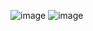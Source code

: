 ![image](https://github.com/newbie-sandy/mysql_cloudmanaged_databases/assets/143536852/5b125666-10da-4158-be72-ff9f332d8624)
![image](https://github.com/newbie-sandy/mysql_cloudmanaged_databases/assets/143536852/e361b013-7cbd-4283-becf-a7e6573e1e3e)
